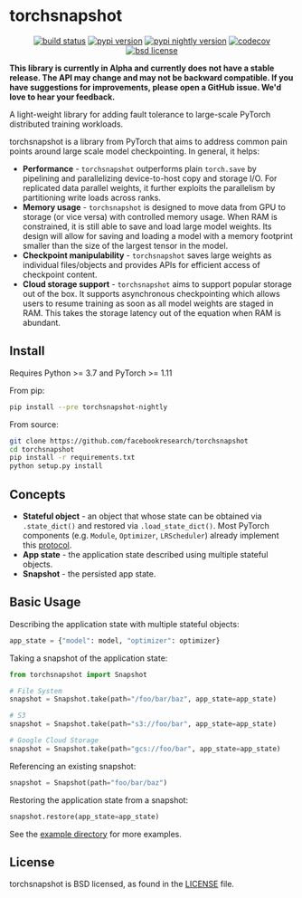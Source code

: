 # torchsnapshot

<p align="center">
<a href="https://github.com/facebookresearch/torchsnapshot/actions?query=branch%3Amain"><img src="https://img.shields.io/github/workflow/status/facebookresearch/torchsnapshot/unit%20test/main" alt="build status"></a>
<a href="https://pypi.org/project/torchsnapshot"><img src="https://img.shields.io/pypi/v/torchsnapshot" alt="pypi version"></a>
<a href="https://pypi.org/project/torchsnapshot-nightly"><img src="https://img.shields.io/pypi/v/torchsnapshot-nightly?label=nightly" alt="pypi nightly version"></a>
<a href="https://codecov.io/gh/facebookresearch/torchsnapshot"><img src="https://codecov.io/gh/facebookresearch/torchsnapshot/branch/main/graph/badge.svg?token=DR67Q6T7YF" alt="codecov"></a>
<a href="https://github.com/facebookresearch/torchsnapshot/blob/main/LICENSE"><img src="https://img.shields.io/pypi/l/torchsnapshot" alt="bsd license"></a>
</div>

**This library is currently in Alpha and currently does not have a stable release. The API may change and may not be backward compatible. If you have suggestions for improvements, please open a GitHub issue. We'd love to hear your feedback.**

A light-weight library for adding fault tolerance to large-scale PyTorch distributed training workloads.

torchsnapshot is a library from PyTorch that aims to address common pain points around large scale model checkpointing. In general, it helps:
- **Performance** - `torchsnapshot` outperforms plain `torch.save` by pipelining and parallelizing device-to-host copy and storage I/O. For replicated data parallel weights, it further exploits the parallelism by partitioning write loads across ranks.
- **Memory usage** - `torchsnapshot` is designed to move data from GPU to storage (or vice versa) with controlled memory usage. When RAM is constrained, it is still able to save and load large model weights. Its design will allow for saving and loading a model with a memory footprint smaller than the size of the largest tensor in the model.
- **Checkpoint manipulability** - `torchsnapshot` saves large weights as individual files/objects and provides APIs for efficient access of checkpoint content.
- **Cloud storage support** - `torchsnapshot` aims to support popular storage out of the box. It supports asynchronous checkpointing which allows users to resume training as soon as all model weights are staged in RAM. This takes the storage latency out of the equation when RAM is abundant.


## Install

Requires Python >= 3.7 and PyTorch >= 1.11

From pip:

```bash
pip install --pre torchsnapshot-nightly
```

From source:

```bash
git clone https://github.com/facebookresearch/torchsnapshot
cd torchsnapshot
pip install -r requirements.txt
python setup.py install
```

## Concepts
- **Stateful object** - an object that whose state can be obtained via `.state_dict()` and restored via `.load_state_dict()`. Most PyTorch components (e.g. `Module`, `Optimizer`, `LRScheduler`) already implement this [protocol](https://github.com/facebookresearch/torchsnapshot/blob/main/torchsnapshot/stateful.py).
- **App state** - the application state described using multiple stateful objects.
- **Snapshot** - the persisted app state.


## Basic Usage

Describing the application state with multiple stateful objects:
```python
app_state = {"model": model, "optimizer": optimizer}
```


Taking a snapshot of the application state:
```python
from torchsnapshot import Snapshot

# File System
snapshot = Snapshot.take(path="/foo/bar/baz", app_state=app_state)

# S3
snapshot = Snapshot.take(path="s3://foo/bar", app_state=app_state)

# Google Cloud Storage
snapshot = Snapshot.take(path="gcs://foo/bar", app_state=app_state)
```

Referencing an existing snapshot:
```python
snapshot = Snapshot(path="foo/bar/baz")
```


Restoring the application state from a snapshot:
```python
snapshot.restore(app_state=app_state)
```

See the [example directory](https://github.com/facebookresearch/torchsnapshot/tree/main/examples) for more examples.


## License

torchsnapshot is BSD licensed, as found in the [LICENSE](LICENSE) file.
